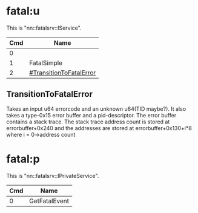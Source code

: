 # fatal:u

This is "nn::fatalsrv::IService".

| Cmd | Name                                                           |
| --- | -------------------------------------------------------------- |
| 0   |                                                                |
| 1   | FatalSimple                                                    |
| 2   | [\#TransitionToFatalError](#TransitionToFatalError "wikilink") |

## TransitionToFatalError

Takes an input u64 errorcode and an unknown u64(TID maybe?). It also
takes a type-0x15 error buffer and a pid-descriptor. The error buffer
contains a stack trace. The stack trace address count is stored at
errorbuffer+0x240 and the addresses are stored at errorbuffer+0x130+i\*8
where i = 0-\>address count

# fatal:p

This is "nn::fatalsrv::IPrivateService".

| Cmd | Name          |
| --- | ------------- |
| 0   | GetFatalEvent |
